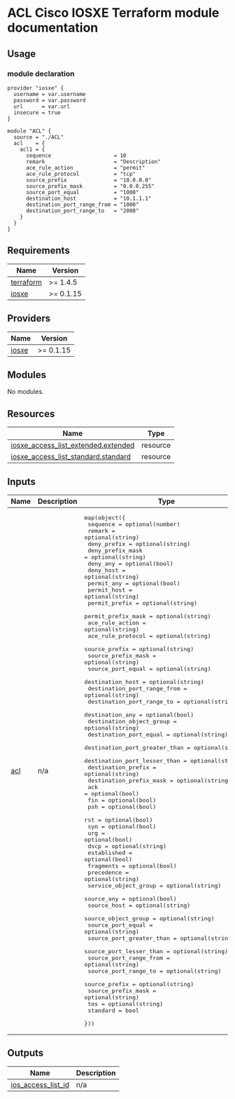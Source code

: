 # ACL Cisco IOSXE Terraform module documentation

## Usage
### module declaration
```hcl
provider "iosxe" {
  username = var.username
  password = var.password
  url      = var.url
  insecure = true
}

module "ACL" {
  source = "./ACL"
  acl    = {
    acl1 = {
      sequence                    = 10
      remark                      = "Description"
      ace_rule_action             = "permit"
      ace_rule_protocol           = "tcp"
      source_prefix               = "10.0.0.0"
      source_prefix_mask          = "0.0.0.255"
      source_port_equal           = "1000"
      destination_host            = "10.1.1.1"
      destination_port_range_from = "1000"
      destination_port_range_to   = "2000"
    }
  }
}
```

## Requirements

| Name | Version   |
|------|-----------|
| <a name="requirement_terraform"></a> [terraform](#requirement\_terraform) | >= 1.4.5  |
| <a name="requirement_iosxe"></a> [iosxe](#requirement\_iosxe) | >= 0.1.15 |

## Providers

| Name | Version   |
|------|-----------|
| <a name="provider_iosxe"></a> [iosxe](#provider\_iosxe) | >= 0.1.15 |

## Modules

No modules.

## Resources

| Name | Type |
|------|------|
| [iosxe_access_list_extended.extended](https://registry.terraform.io/providers/netascode/iosxe/latest/docs/resources/access_list_extended) | resource |
| [iosxe_access_list_standard.standard](https://registry.terraform.io/providers/netascode/iosxe/latest/docs/resources/access_list_standard) | resource |

## Inputs

| Name | Description | Type | Default | Required |
|------|-------------|------|---------|:--------:|
| <a name="input_acl"></a> [acl](#input\_acl) | n/a | <pre>map(object({<br>    sequence                      = optional(number)<br>    remark                        = optional(string)<br>    deny_prefix                   = optional(string)<br>    deny_prefix_mask              = optional(string)<br>    deny_any                      = optional(bool)<br>    deny_host                     = optional(string)<br>    permit_any                    = optional(bool)<br>    permit_host                   = optional(string)<br>    permit_prefix                 = optional(string)<br>    permit_prefix_mask            = optional(string)<br>    ace_rule_action               = optional(string)<br>    ace_rule_protocol             = optional(string)<br>    source_prefix                 = optional(string)<br>    source_prefix_mask            = optional(string)<br>    source_port_equal             = optional(string)<br>    destination_host              = optional(string)<br>    destination_port_range_from   = optional(string)<br>    destination_port_range_to     = optional(string)<br>    destination_any               = optional(bool)<br>    destination_object_group      = optional(string)<br>    destination_port_equal        = optional(string)<br>    destination_port_greater_than = optional(string)<br>    destination_port_lesser_than  = optional(string)<br>    destination_prefix            = optional(string)<br>    destination_prefix_mask       = optional(string)<br>    ack                           = optional(bool)<br>    fin                           = optional(bool)<br>    psh                           = optional(bool)<br>    rst                           = optional(bool)<br>    syn                           = optional(bool)<br>    urg                           = optional(bool)<br>    dscp                          = optional(string)<br>    established                   = optional(bool)<br>    fragments                     = optional(bool)<br>    precedence                    = optional(string)<br>    service_object_group          = optional(string)<br>    source_any                    = optional(bool)<br>    source_host                   = optional(string)<br>    source_object_group           = optional(string)<br>    source_port_equal             = optional(string)<br>    source_port_greater_than      = optional(string)<br>    source_port_lesser_than       = optional(string)<br>    source_port_range_from        = optional(string)<br>    source_port_range_to          = optional(string)<br>    source_prefix                 = optional(string)<br>    source_prefix_mask            = optional(string)<br>    tos                           = optional(string)<br>    standard                      = bool<br>  }))</pre> | n/a | yes |

## Outputs

| Name | Description |
|------|-------------|
| <a name="output_ios_access_list_id"></a> [ios\_access\_list\_id](#output\_ios\_access\_list\_id) | n/a |
